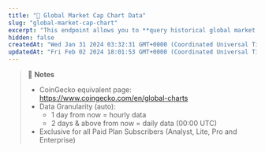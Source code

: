 ```yaml
---
title: "💼 Global Market Cap Chart Data"
slug: "global-market-cap-chart"
excerpt: "This endpoint allows you to **query historical global market cap and volume data by number of days away from now**"
hidden: false
createdAt: "Wed Jan 31 2024 03:32:31 GMT+0000 (Coordinated Universal Time)"
updatedAt: "Fri Feb 02 2024 18:01:53 GMT+0000 (Coordinated Universal Time)"
---
```

> 📘 **Notes**
> 
> - CoinGecko equivalent page: <https://www.coingecko.com/en/global-charts>
> - Data Granularity (auto):
>   - 1 day from now = hourly data
>   - 2 days & above from now = daily data (00:00 UTC)
> - Exclusive for all Paid Plan Subscribers (Analyst, Lite, Pro and Enterprise)
